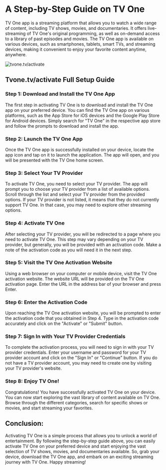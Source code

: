 # A Step-by-Step Guide on TV One 

TV One app is a streaming platform that allows you to watch a wide range of content, including TV shows, movies, and documentaries. It offers live-streaming of TV One's original programming, as well as on-demand access to a library of past episodes and movies. The TV One app is available on various devices, such as smartphones, tablets, smart TVs, and streaming devices, making it convenient to enjoy your favorite content anytime, anywhere.

![[tvone.tv/activate](getstarted.png)](https://techtotrend.com/tvone-tv-activate/)

## Tvone.tv/activate Full Setup Guide 

### Step 1: Download and Install the TV One App

The first step in activating TV One is to download and install the TV One app on your preferred device. You can find the TV One app on various platforms, such as the App Store for iOS devices and the Google Play Store for Android devices. Simply search for "TV One" in the respective app store and follow the prompts to download and install the app.

### Step 2: Launch the TV One App

Once the TV One app is successfully installed on your device, locate the app icon and tap on it to launch the application. The app will open, and you will be presented with the TV One home screen.

### Step 3: Select Your TV Provider

To activate TV One, you need to select your TV provider. The app will prompt you to choose your TV provider from a list of available options. Scroll through the list and select your TV provider from the provided options. If your TV provider is not listed, it means that they do not currently support TV One. In that case, you may need to explore other streaming options.

### Step 4: Activate TV One

After selecting your TV provider, you will be redirected to a page where you need to activate TV One. This step may vary depending on your TV provider, but generally, you will be provided with an activation code. Make a note of the activation code as you will need it in the next step.

### Step 5: Visit the TV One Activation Website

Using a web browser on your computer or mobile device, visit the TV One activation website. The website URL will be provided on the TV One activation page. Enter the URL in the address bar of your browser and press Enter.

### Step 6: Enter the Activation Code

Upon reaching the TV One activation website, you will be prompted to enter the activation code that you obtained in Step 4. Type in the activation code accurately and click on the "Activate" or "Submit" button.

### Step 7: Sign In with Your TV Provider Credentials

To complete the activation process, you will need to sign in with your TV provider credentials. Enter your username and password for your TV provider account and click on the "Sign In" or "Continue" button. If you do not have a TV provider account, you may need to create one by visiting your TV provider's website.

### Step 8: Enjoy TV One!

Congratulations! You have successfully activated TV One on your device. You can now start exploring the vast library of content available on TV One. Browse through the different categories, search for specific shows or movies, and start streaming your favorites.

## Conclusion:

Activating TV One is a simple process that allows you to unlock a world of entertainment. By following the step-by-step guide above, you can easily activate TV One on your preferred device and start enjoying the vast selection of TV shows, movies, and documentaries available. So, grab your device, download the TV One app, and embark on an exciting streaming journey with TV One. Happy streaming!

